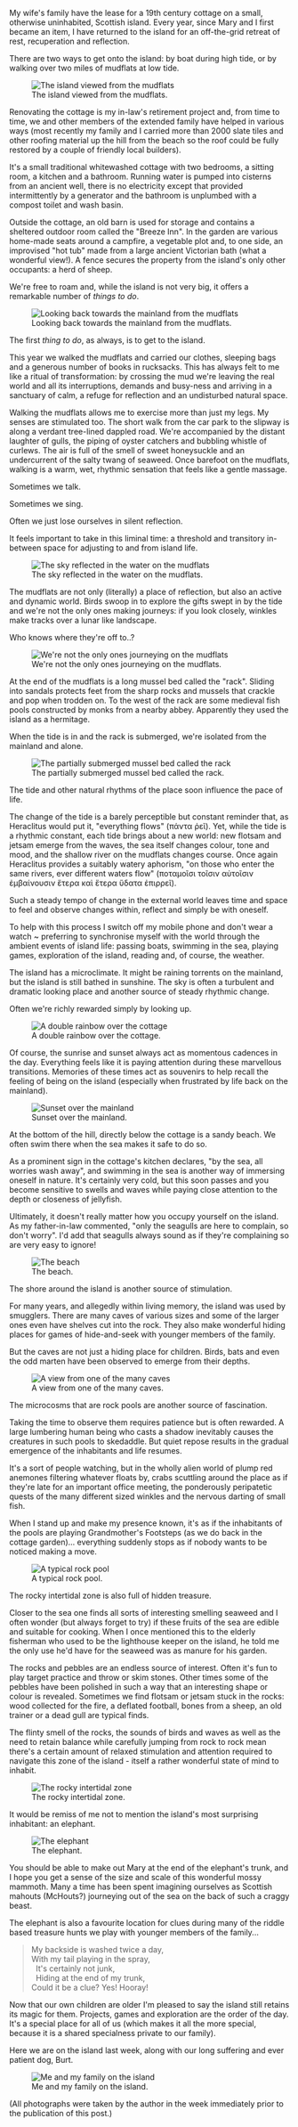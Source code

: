 <!--
.. title: On a Scottish Island 
.. slug: scottish-island 
.. date: 2021-08-01 18:30:00 UTC+01:00
.. tags: 
.. category: 
.. link: 
.. description: 
.. type: text
.. author: Nicholas H.Tollervey
-->

My wife's family have the lease for a 19th century cottage on a small,
otherwise uninhabited, Scottish island. Every year, since Mary and I first
became an item, I have returned to the island for an off-the-grid retreat of
rest, recuperation and reflection.

There are two ways to get onto the island: by boat during high tide, or by
walking over two miles of mudflats at low tide.

<figure>
<img src="/images/island_from_shore.jpg" alt="The island viewed from the mudflats" title="The island viewed from the mudflats"/>
<figcaption>The island viewed from the mudflats.</figcaption>
</figure>

Renovating the cottage is my in-law's retirement project and, from
time to time, we and other members of the extended family have helped in
various ways (most recently my family and I carried more than 2000 slate tiles
and other roofing material up the hill from the beach so the roof could be
fully restored by a couple of friendly local builders).

It's a small traditional whitewashed cottage with two bedrooms, a sitting room,
a kitchen and a bathroom. Running water is pumped into cisterns from an ancient
well, there is no electricity except that provided intermittently by a
generator and the bathroom is unplumbed with a compost toilet and wash basin.

Outside the cottage, an old barn is used for storage and contains a sheltered
outdoor room called the "Breeze Inn". In the garden are various home-made seats
around a campfire, a vegetable plot and, to one side, an improvised "hot tub"
made from a large ancient Victorian bath (what a wonderful view!). A fence
secures the property from the island's only other occupants: a herd of sheep.

We're free to roam and, while the island is not very big, it offers a
remarkable number of _things to do_.

<figure>
<img src="/images/island_mudflats_looking_back.jpg" alt="Looking back towards the mainland from the mudflats" title="Looking back towards the mainland from the mudflats"/>
<figcaption>Looking back towards the mainland from the mudflats.</figcaption>
</figure>

The first _thing to do_, as always, is to get to the island.

This year we walked the mudflats and carried our clothes, sleeping bags and a
generous number of books in rucksacks. This has always felt to me like a ritual
of transformation: by crossing the mud we're leaving the real world and all its
interruptions, demands and busy-ness and arriving in a sanctuary of calm, a
refuge for reflection and an undisturbed natural space.

Walking the mudflats allows me to exercise more than just my legs. My senses
are stimulated too. The short walk from the car park to the slipway is along a
verdant tree-lined dappled road. We're accompanied by the distant laughter of
gulls, the piping of oyster catchers and bubbling whistle of curlews. The air
is full of the smell of sweet honeysuckle and an undercurrent of the salty
twang of seaweed. Once barefoot on the mudflats, walking is a warm, wet,
rhythmic sensation that feels like a gentle massage.

Sometimes we talk.

Sometimes we sing.

Often we just lose ourselves in silent reflection.

It feels important to take in this liminal time: a threshold and transitory
in-between space for adjusting to and from island life.

<figure>
<img src="/images/island_sky_in_water_on_mudflats.jpg" alt="The sky reflected in the water on the mudflats" title="The sky reflected in the water on the mudflats"/>
<figcaption>The sky reflected in the water on the mudflats.</figcaption>
</figure>

The mudflats are not only (literally) a place of reflection, but also an active
and dynamic world. Birds swoop in to explore the gifts swept in by the tide and
we're not the only ones making journeys: if you look closely, winkles make
tracks over a lunar like landscape.

Who knows where they're off to..?

<figure>
<img src="/images/island_mudflat_journeys.jpg" alt="We're not the only ones journeying on the mudflats" title="We're not the only ones journeying on the mudflats"/>
<figcaption>We're not the only ones journeying on the mudflats.</figcaption>
</figure>

At the end of the mudflats is a long mussel bed called the "rack". Sliding into
sandals protects feet from the sharp rocks and mussels that crackle and pop 
when trodden on. To the west of the rack are some medieval fish pools
constructed by monks from a nearby abbey. Apparently they used the island as a
hermitage.

When the tide is in and the rack is submerged, we're isolated from the mainland
and alone.

<figure>
<img src="/images/island_rack.jpg" alt="The partially submerged mussel bed called the rack" title="The partially submerged mussel bed called the rack"/>
<figcaption>The partially submerged mussel bed called the rack.</figcaption>
</figure>

The tide and other natural rhythms of the place soon influence the pace of
life.

The change of the tide is a barely perceptible but constant reminder
that, as Heraclitus would put it, "everything flows" (πάντα ῥεῖ). Yet, while
the tide is a rhythmic constant, each tide brings about a new world:
new flotsam and jetsam emerge from the waves, the sea itself changes colour,
tone and mood, and the shallow river on the mudflats changes course. Once again
Heraclitus provides a suitably watery aphorism, "on those who enter the same
rivers, ever different waters flow" (ποταμοῖσι τοῖσιν αὐτοῖσιν ἐμβαίνουσιν
ἕτερα καὶ ἕτερα ὕδατα ἐπιρρεῖ).

Such a steady tempo of change in the external world leaves time and space to
feel and observe changes within, reflect and simply be with oneself.

To help with this process I switch off my mobile phone and don't wear a watch ~
preferring to synchronise myself with the world through the ambient events of
island life: passing boats, swimming in the sea, playing games, exploration of
the island, reading and, of course, the weather.

The island has a microclimate. It might be raining torrents on the mainland,
but the island is still bathed in sunshine. The sky is often a turbulent and
dramatic looking place and another source of steady rhythmic change.

Often we're richly rewarded simply by looking up.

<figure>
<img src="/images/island_double_rainbow.jpg" alt="A double rainbow over the cottage" title="A double rainbow over the cottage"/>
<figcaption>A double rainbow over the cottage.</figcaption>
</figure>

Of course, the sunrise and sunset always act as momentous cadences in the day.
Everything feels like it is paying attention during these marvellous
transitions. Memories of these times act as souvenirs to help recall the
feeling of being on the island (especially when frustrated by life back on the
mainland).

<figure>
<img src="/images/island_sunset.jpg" alt="Sunset over the mainland" title="Sunset over the mainland"/>
<figcaption>Sunset over the mainland.</figcaption>
</figure>

At the bottom of the hill, directly below the cottage is a sandy beach. We
often swim there when the sea makes it safe to do so.

As a prominent sign in the cottage's kitchen declares, "by the sea, all worries
wash away", and swimming in the sea is another way of immersing oneself in
nature. It's certainly very cold, but this soon passes and you become sensitive
to swells and waves while paying close attention to the depth or closeness of
jellyfish.

Ultimately, it doesn't really matter how you occupy yourself on the island. As
my father-in-law commented, "only the seagulls are here to complain, so don't
worry". I'd add that seagulls always sound as if they're complaining so are
very easy to ignore!

<figure>
<img src="/images/island_beach.jpg" alt="The beach" title="The beach"/>
<figcaption>The beach.</figcaption>
</figure>

The shore around the island is another source of stimulation.

For many years, and allegedly within living memory, the island was used by
smugglers. There are many caves of various sizes and some of the larger ones
even have shelves cut into the rock. They also make wonderful hiding places for
games of hide-and-seek with younger members of the family.

But the caves are not just a hiding place for children. Birds, bats and even
the odd marten have been observed to emerge from their depths.

<figure>
<img src="/images/island_cave.jpg" alt="A view from one of the many caves" title="A view from one of the many caves"/>
<figcaption>A view from one of the many caves.</figcaption>
</figure>

The microcosms that are rock pools are another source of fascination.

Taking the time to observe them requires patience but is often rewarded. A
large lumbering human being who casts a shadow inevitably causes the creatures
in such pools to skedaddle. But quiet repose results in the gradual emergence
of the inhabitants and life resumes.

It's a sort of people watching, but in the wholly alien world of plump red
anemones filtering whatever floats by, crabs scuttling around the place as if
they're late for an important office meeting, the ponderously peripatetic
quests of the many different sized winkles and the nervous darting of small
fish.

When I stand up and make my presence known, it's as if the inhabitants of the
pools are playing Grandmother's Footsteps (as we do back in the cottage
garden)... everything suddenly stops as if nobody wants to be noticed making a
move.

<figure>
<img src="/images/island_rockpool.jpg" alt="A typical rock pool" title="A typical rock pool"/>
<figcaption>A typical rock pool.</figcaption>
</figure>

The rocky intertidal zone is also full of hidden treasure.

Closer to the sea one finds all sorts of interesting smelling seaweed and I
often wonder (but always forget to try) if these fruits of the sea are edible
and suitable for cooking. When I once mentioned this to the elderly fisherman
who used to be the lighthouse keeper on the island, he told me the only use
he'd have for the seaweed was as manure for his garden.

The rocks and pebbles are an endless source of interest. Often it's fun to
play target practice and throw or skim stones. Other times some of the pebbles
have been polished in such a way that an interesting shape or colour is
revealed. Sometimes we find flotsam or jetsam stuck in the rocks: wood
collected for the fire, a deflated
football, bones from a sheep, an old trainer or a dead gull are typical finds.

The flinty smell of the rocks, the sounds of birds and waves as well as the
need to retain balance while carefully jumping from rock to rock mean there's a
certain amount of relaxed stimulation and attention required to navigate this
zone of the island - itself a rather wonderful state of mind to inhabit.

<figure>
<img src="/images/island_rocks.jpg" alt="The rocky intertidal zone" title="The rocky intertidal zone"/>
<figcaption>The rocky intertidal zone.</figcaption>
</figure>

It would be remiss of me not to mention the island's most surprising
inhabitant: an elephant.

<figure>
<img src="/images/island_elephant.jpg" alt="The elephant" title="The elephant"/>
<figcaption>The elephant.</figcaption>
</figure>

You should be able to make out Mary at the end of the elephant's trunk, and I
hope you get a sense of the size and scale of this wonderful mossy mammoth.
Many a time has been spent imagining ourselves as Scottish mahouts (McHouts?)
journeying out of the sea on the back of such a craggy beast.

The elephant is also a favourite location for clues during many of the riddle
based treasure hunts we play with younger members of the family...

<blockquote>
My backside is washed twice a day,<br/>
With my tail playing in the spray,<br/>
&nbsp;&nbsp;It's certainly not junk,<br/>
&nbsp;&nbsp;Hiding at the end of my trunk,<br/>
Could it be a clue? Yes! Hooray!<br/>
</blockquote>

Now that our own children are older I'm pleased to say the island still retains
its magic for them. Projects, games and exploration are the order of the day.
It's a special place for all of us (which makes it all the more special,
because it is a shared specialness private to our family).

Here we are on the island last week, along with our long suffering and ever
patient dog, Burt.

<figure>
<img src="/images/island_family.jpg" alt="Me and my family on the island" title="Me and my family on the island"/>
<figcaption>Me and my family on the island.</figcaption>
</figure>

<p>(All photographs were taken by the author in the week immediately prior to
the publication of this post.)</p>
